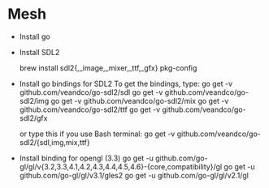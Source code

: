# Mesh

* Install go
* Install SDL2

    brew install sdl2{,_image,_mixer,_ttf,_gfx} pkg-config

* Install go bindings for SDL2
    To get the bindings, type:
    go get -v github.com/veandco/go-sdl2/sdl
    go get -v github.com/veandco/go-sdl2/img
    go get -v github.com/veandco/go-sdl2/mix
    go get -v github.com/veandco/go-sdl2/ttf
    go get -v github.com/veandco/go-sdl2/gfx

    or type this if you use Bash terminal:
    go get -v github.com/veandco/go-sdl2/{sdl,img,mix,ttf}

* Install binding for opengl (3.3)
    go get -u github.com/go-gl/gl/v{3.2,3.3,4.1,4.2,4.3,4.4,4.5,4.6}-{core,compatibility}/gl
    go get -u github.com/go-gl/gl/v3.1/gles2
    go get -u github.com/go-gl/gl/v2.1/gl
